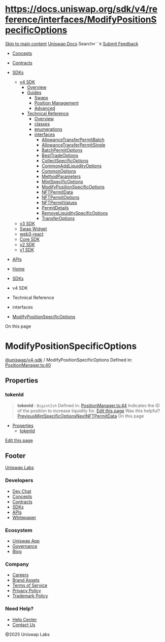 # https://docs.uniswap.org/sdk/v4/reference/interfaces/ModifyPositionSpecificOptions

[Skip to main content](https://docs.uniswap.org/sdk/v4/reference/interfaces/ModifyPositionSpecificOptions#__docusaurus_skipToContent_fallback)
[Uniswap Docs](https://docs.uniswap.org/)
Search`⌘``K`
[Submit Feedback](https://docs.google.com/forms/d/e/1FAIpQLSdjSkZam8KiatL9XACRVxCHjDJjaPGbls77PCXDKFn4JwykXg/viewform)
  * [Concepts](https://docs.uniswap.org/concepts/overview)
  * [Contracts](https://docs.uniswap.org/contracts/v4/overview)
  * [SDKs](https://docs.uniswap.org/sdk/v4/overview)
    * [v4 SDK](https://docs.uniswap.org/sdk/v4/reference/interfaces/ModifyPositionSpecificOptions)
      * [Overview](https://docs.uniswap.org/sdk/v4/overview)
      * [Guides](https://docs.uniswap.org/sdk/v4/reference/interfaces/ModifyPositionSpecificOptions)
        * [Swaps](https://docs.uniswap.org/sdk/v4/reference/interfaces/ModifyPositionSpecificOptions)
        * [Position Management](https://docs.uniswap.org/sdk/v4/reference/interfaces/ModifyPositionSpecificOptions)
        * [Advanced](https://docs.uniswap.org/sdk/v4/reference/interfaces/ModifyPositionSpecificOptions)
      * [Technical Reference](https://docs.uniswap.org/sdk/v4/reference/interfaces/ModifyPositionSpecificOptions)
        * [Overview](https://docs.uniswap.org/sdk/v4/reference/overview)
        * [classes](https://docs.uniswap.org/sdk/v4/reference/interfaces/ModifyPositionSpecificOptions)
        * [enumerations](https://docs.uniswap.org/sdk/v4/reference/interfaces/ModifyPositionSpecificOptions)
        * [interfaces](https://docs.uniswap.org/sdk/v4/reference/interfaces/ModifyPositionSpecificOptions)
          * [AllowanceTransferPermitBatch](https://docs.uniswap.org/sdk/v4/reference/interfaces/AllowanceTransferPermitBatch)
          * [AllowanceTransferPermitSingle](https://docs.uniswap.org/sdk/v4/reference/interfaces/AllowanceTransferPermitSingle)
          * [BatchPermitOptions](https://docs.uniswap.org/sdk/v4/reference/interfaces/BatchPermitOptions)
          * [BestTradeOptions](https://docs.uniswap.org/sdk/v4/reference/interfaces/BestTradeOptions)
          * [CollectSpecificOptions](https://docs.uniswap.org/sdk/v4/reference/interfaces/CollectSpecificOptions)
          * [CommonAddLiquidityOptions](https://docs.uniswap.org/sdk/v4/reference/interfaces/CommonAddLiquidityOptions)
          * [CommonOptions](https://docs.uniswap.org/sdk/v4/reference/interfaces/CommonOptions)
          * [MethodParameters](https://docs.uniswap.org/sdk/v4/reference/interfaces/MethodParameters)
          * [MintSpecificOptions](https://docs.uniswap.org/sdk/v4/reference/interfaces/MintSpecificOptions)
          * [ModifyPositionSpecificOptions](https://docs.uniswap.org/sdk/v4/reference/interfaces/ModifyPositionSpecificOptions)
          * [NFTPermitData](https://docs.uniswap.org/sdk/v4/reference/interfaces/NFTPermitData)
          * [NFTPermitOptions](https://docs.uniswap.org/sdk/v4/reference/interfaces/NFTPermitOptions)
          * [NFTPermitValues](https://docs.uniswap.org/sdk/v4/reference/interfaces/NFTPermitValues)
          * [PermitDetails](https://docs.uniswap.org/sdk/v4/reference/interfaces/PermitDetails)
          * [RemoveLiquiditySpecificOptions](https://docs.uniswap.org/sdk/v4/reference/interfaces/RemoveLiquiditySpecificOptions)
          * [TransferOptions](https://docs.uniswap.org/sdk/v4/reference/interfaces/TransferOptions)
    * [v3 SDK](https://docs.uniswap.org/sdk/v4/reference/interfaces/ModifyPositionSpecificOptions)
    * [Swap Widget](https://docs.uniswap.org/sdk/v4/reference/interfaces/ModifyPositionSpecificOptions)
    * [web3-react](https://docs.uniswap.org/sdk/v4/reference/interfaces/ModifyPositionSpecificOptions)
    * [Core SDK](https://docs.uniswap.org/sdk/v4/reference/interfaces/ModifyPositionSpecificOptions)
    * [v2 SDK](https://docs.uniswap.org/sdk/v4/reference/interfaces/ModifyPositionSpecificOptions)
    * [v1 SDK](https://docs.uniswap.org/sdk/v4/reference/interfaces/ModifyPositionSpecificOptions)
  * [APIs](https://docs.uniswap.org/api/subgraph/overview)


  * [Home](https://docs.uniswap.org/)
  * [SDKs](https://docs.uniswap.org/sdk/v4/overview)
  * v4 SDK
  * Technical Reference
  * interfaces
  * [ModifyPositionSpecificOptions](https://docs.uniswap.org/sdk/v4/reference/interfaces/ModifyPositionSpecificOptions)


On this page
# ModifyPositionSpecificOptions
[@uniswap/v4-sdk](https://docs.uniswap.org/sdk/v4/reference/overview) / ModifyPositionSpecificOptions
Defined in: [PositionManager.ts:40](https://github.com/Uniswap/sdks/blob/9cf6edb2df79338ae58f7ea7ca979c35a8a9bd56/sdks/v4-sdk/src/PositionManager.ts#L40)
## Properties[​](https://docs.uniswap.org/sdk/v4/reference/interfaces/ModifyPositionSpecificOptions#properties "Direct link to Properties")
### tokenId[​](https://docs.uniswap.org/sdk/v4/reference/interfaces/ModifyPositionSpecificOptions#tokenid "Direct link to tokenId")
> **tokenId** : `BigintIsh`
Defined in: [PositionManager.ts:44](https://github.com/Uniswap/sdks/blob/9cf6edb2df79338ae58f7ea7ca979c35a8a9bd56/sdks/v4-sdk/src/PositionManager.ts#L44)
Indicates the ID of the position to increase liquidity for.
[Edit this page](https://github.com/uniswap/uniswap-docs/tree/main/docs/sdk/v4/reference/interfaces/ModifyPositionSpecificOptions.md)
Was this helpful?
[PreviousMintSpecificOptions](https://docs.uniswap.org/sdk/v4/reference/interfaces/MintSpecificOptions)[NextNFTPermitData](https://docs.uniswap.org/sdk/v4/reference/interfaces/NFTPermitData)
On this page
  * [Properties](https://docs.uniswap.org/sdk/v4/reference/interfaces/ModifyPositionSpecificOptions#properties)
    * [tokenId](https://docs.uniswap.org/sdk/v4/reference/interfaces/ModifyPositionSpecificOptions#tokenid)


[Edit this page](https://github.com/uniswap/uniswap-docs/tree/main/docs/sdk/v4/reference/interfaces/ModifyPositionSpecificOptions.md)
## Footer
[Uniswap Labs](https://docs.uniswap.org/)
### Developers
  * [Dev Chat](https://discord.com/invite/uniswap)
  * [Concepts](https://docs.uniswap.org/concepts/overview)
  * [Contracts](https://docs.uniswap.org/contracts/v4/overview)
  * [SDKs](https://docs.uniswap.org/sdk/v4/overview)
  * [APIs](https://docs.uniswap.org/api/subgraph/overview)
  * [Whitepaper](https://app.uniswap.org/whitepaper-v4.pdf)


### Ecosystem
  * [Uniswap App](https://app.uniswap.org/)
  * [Governance](https://www.uniswapfoundation.org/governance)
  * [Blog](https://blog.uniswap.org/)


### Company
  * [Careers](https://boards.greenhouse.io/uniswaplabs)
  * [Brand Assets](https://github.com/Uniswap/brand-assets/raw/main/Uniswap%20Brand%20Assets.zip)
  * [Terms of Service](https://support.uniswap.org/hc/en-us/articles/30935100859661-Uniswap-Labs-Terms-of-Service)
  * [Privacy Policy](https://support.uniswap.org/hc/en-us/articles/30934457771405-Uniswap-Labs-Privacy-Policy)
  * [Trademark Policy](https://support.uniswap.org/hc/en-us/articles/30934762216973-Uniswap-Labs-Trademark-Guidelines)


### Need Help?
  * [Help Center](https://support.uniswap.org/)
  * [Contact Us](https://support.uniswap.org/hc/en-us/requests/new)


@2025 Uniswap Labs
[](https://github.com/uniswap/uniswap-docs)[](https://twitter.com/Uniswap)[](https://discord.com/invite/uniswap)
